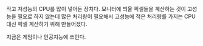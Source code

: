 작고 저성능의 CPU를 많이 넣어둔 장치다.
모니터에 띄울 픽셀들을 계산하는 것이 고성능을 필요로 하지 않는데 많은 처리량이 필요해서
고성능에 적은 처리량를 가지는 CPU 대신 픽셀 계산하기 위해 만들어졌다.

지금은 게임이나 인공지능에 쓰인다.
